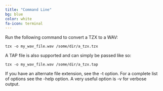 ```yaml
---
title: "Command Line"
bg: blue
color: white
fa-icon: terminal
---
```


Run the following command to convert a TZX to a WAV:

    tzx -o my_wav_file.wav /some/dir/a_tzx.tzx

A TAP file is also supported and can simply be passed like so:

    tzx -o my_wav_file.wav /some/dir/a_tzx.tap

If you have an alternate file extension, see the -t option.  For a complete list of options see the -help option.  A very useful option is -v for verbose output.

